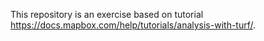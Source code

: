 This repository is an exercise based on tutorial https://docs.mapbox.com/help/tutorials/analysis-with-turf/. 
